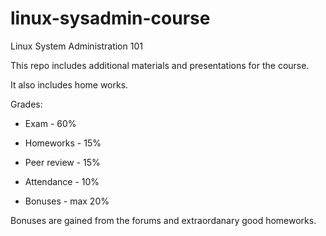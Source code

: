 linux-sysadmin-course
=====================

Linux System Administration 101

This repo includes additional materials and presentations for the course.

It also includes home works.


Grades:
* Exam - 60% 
* Homeworks - 15%
* Peer review - 15%
* Attendance - 10%

* Bonuses - max 20%

Bonuses are gained from the forums and extraordanary good homeworks.
  
